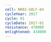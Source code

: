 ```yaml
---
cell: NR02-GOLF-04
cycleYear: 2017
cycle: 01
cycleDate: 2017-01
resistance: 470000
enlightened: 434000 
---
```

      